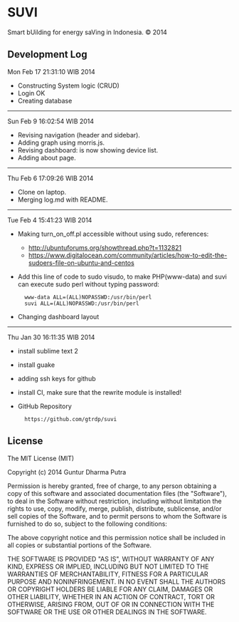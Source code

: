 SUVI
====
Smart bUilding for energy saVing in Indonesia. &copy; 2014

Development Log
---------------
Mon Feb 17 21:31:10 WIB 2014
* Constructing System logic (CRUD)
* Login OK
* Creating database

---

Sun Feb  9 16:02:54 WIB 2014
* Revising navigation (header and sidebar).
* Adding graph using morris.js.
* Revising dashboard: is now showing device list.
* Adding about page.

---

Thu Feb  6 17:09:26 WIB 2014
* Clone on laptop.
* Merging log.md with README.

---

Tue Feb  4 15:41:23 WIB 2014
* Making turn_on_off.pl accessible without using sudo, references:
	* http://ubuntuforums.org/showthread.php?t=1132821
	* https://www.digitalocean.com/community/articles/how-to-edit-the-sudoers-file-on-ubuntu-and-centos
* Add this line of code to sudo visudo, to make PHP(www-data) and suvi can execute sudo perl without typing password:

		www-data ALL=(ALL)NOPASSWD:/usr/bin/perl
		suvi ALL=(ALL)NOPASSWD:/usr/bin/perl
	
* Changing dashboard layout

---

Thu Jan 30 16:11:35 WIB 2014
* install sublime text 2
* install guake
* adding ssh keys for github
* install CI, make sure that the rewrite module is installed!
* GitHub Repository

		https://github.com/gtrdp/suvi

License
-------
The MIT License (MIT)

Copyright (c) 2014 Guntur Dharma Putra

Permission is hereby granted, free of charge, to any person obtaining a copy of
this software and associated documentation files (the "Software"), to deal in
the Software without restriction, including without limitation the rights to
use, copy, modify, merge, publish, distribute, sublicense, and/or sell copies of
the Software, and to permit persons to whom the Software is furnished to do so,
subject to the following conditions:

The above copyright notice and this permission notice shall be included in all
copies or substantial portions of the Software.

THE SOFTWARE IS PROVIDED "AS IS", WITHOUT WARRANTY OF ANY KIND, EXPRESS OR
IMPLIED, INCLUDING BUT NOT LIMITED TO THE WARRANTIES OF MERCHANTABILITY, FITNESS
FOR A PARTICULAR PURPOSE AND NONINFRINGEMENT. IN NO EVENT SHALL THE AUTHORS OR
COPYRIGHT HOLDERS BE LIABLE FOR ANY CLAIM, DAMAGES OR OTHER LIABILITY, WHETHER
IN AN ACTION OF CONTRACT, TORT OR OTHERWISE, ARISING FROM, OUT OF OR IN
CONNECTION WITH THE SOFTWARE OR THE USE OR OTHER DEALINGS IN THE SOFTWARE.
